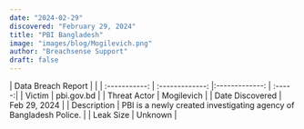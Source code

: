 ```yaml
---
date: "2024-02-29"
discovered: "February 29, 2024"
title: "PBI Bangladesh"
image: "images/blog/Mogilevich.png"
author: "Breachsense Support"
draft: false
---
```


| Data Breach Report           |              | 
| :-----------: | :-------------:     |:-------------:    | :-----:|
| Victim      | pbi.gov.bd      | 
| Threat Actor      | Mogilevich      | 
| Date Discovered      | Feb 29, 2024      | 
| Description      | PBI is a newly created investigating agency of Bangladesh Police.      | 
| Leak Size      | Unknown      | 

